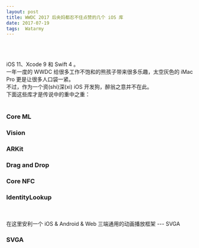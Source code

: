 ```yaml
---
layout: post
title: WWDC 2017 后央妈都忍不住点赞的几个 iOS 库
date: 2017-07-19 
tags:  Watarmy   
---
```


<br><br>

iOS 11、Xcode 9 和 Swift 4 。<br>
一年一度的 WWDC 给很多工作不饱和的熊孩子带来很多乐趣，太空灰色的 iMac Pro 更是让很多人口袋一紧。<br>
不过，作为一个资(shi)深(xi) iOS 开发狗，醉翁之意并不在此。<br>
下面这些库才是传说中的重中之重：
<br><br>

### Core ML

### Vision

### ARKit

### Drag and Drop

### Core NFC

### IdentityLookup

<br><br>
在这里安利一个 iOS & Android & Web 三端通用的动画播放框架 --- SVGA

### SVGA




